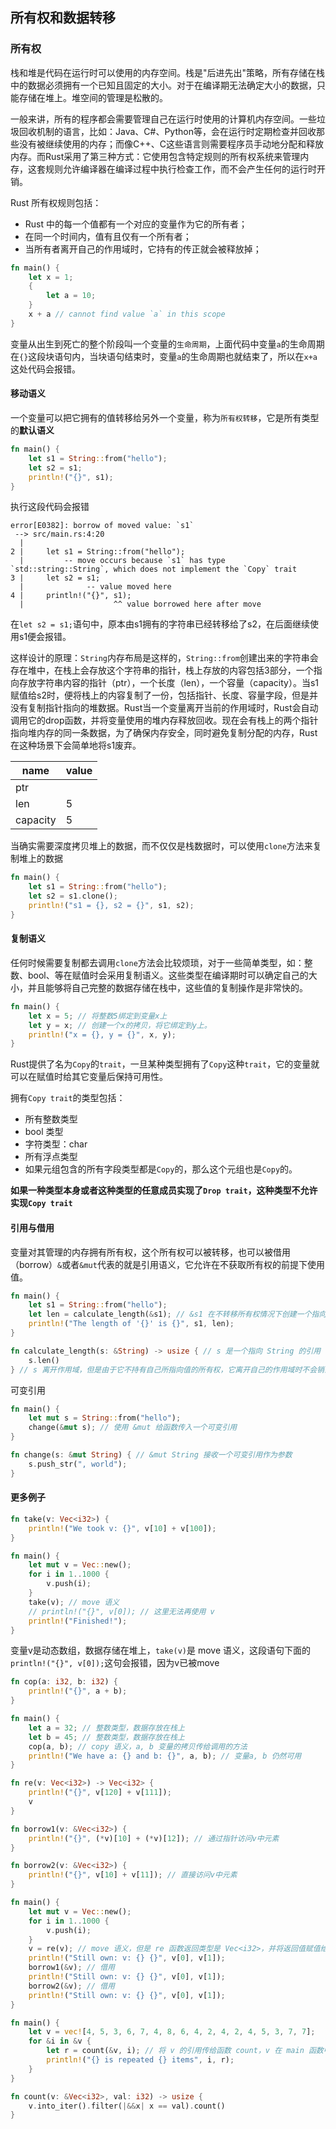 ## 所有权和数据转移
### 所有权
栈和堆是代码在运行时可以使用的内存空间。栈是"后进先出"策略，所有存储在栈中的数据必须拥有一个已知且固定的大小。对于在编译期无法确定大小的数据，只能存储在堆上。堆空间的管理是松散的。

一般来讲，所有的程序都会需要管理自己在运行时使用的计算机内存空间。一些垃圾回收机制的语言，比如：Java、C#、Python等，会在运行时定期检查并回收那些没有被继续使用的内存；而像C++、C这些语言则需要程序员手动地分配和释放内存。而Rust采用了第三种方式：它使用包含特定规则的所有权系统来管理内存，这套规则允许编译器在编译过程中执行检查工作，而不会产生任何的运行时开销。

Rust 所有权规则包括：
* Rust 中的每一个值都有一个对应的变量作为它的所有者；
* 在同一个时间内，值有且仅有一个所有者；
* 当所有者离开自己的作用域时，它持有的传正就会被释放掉；
```rust
fn main() {
    let x = 1;
    {
        let a = 10;    
    }
    x + a // cannot find value `a` in this scope
}
```
变量从出生到死亡的整个阶段叫一个变量的`生命周期`，上面代码中变量`a`的生命周期在`{}`这段块语句内，当块语句结束时，变量`a`的生命周期也就结束了，所以在`x+a`这处代码会报错。
#### 移动语义
一个变量可以把它拥有的值转移给另外一个变量，称为`所有权转移`，它是所有类型的**默认语义**
```rust
fn main() {
    let s1 = String::from("hello");
    let s2 = s1;
    println!("{}", s1);
}
```
执行这段代码会报错
```
error[E0382]: borrow of moved value: `s1`
 --> src/main.rs:4:20
  |
2 |     let s1 = String::from("hello");
  |         -- move occurs because `s1` has type `std::string::String`, which does not implement the `Copy` trait
3 |     let s2 = s1;
  |              -- value moved here
4 |     println!("{}", s1);
  |                    ^^ value borrowed here after move
```
在`let s2 = s1;`语句中，原本由s1拥有的字符串已经转移给了s2，在后面继续使用s1便会报错。

这样设计的原理：`String`内存布局是这样的，`String::from`创建出来的字符串会存在堆中，在栈上会存放这个字符串的指针，栈上存放的内容包括3部分，一个指向存放字符串内容的指针（ptr），一个长度（len），一个容量（capacity）。当s1赋值给s2时，便将栈上的内容复制了一份，包括指针、长度、容量字段，但是并没有复制指针指向的堆数据。Rust当一个变量离开当前的作用域时，Rust会自动调用它的drop函数，并将变量使用的堆内存释放回收。现在会有栈上的两个指针指向堆内存的同一条数据，为了确保内存安全，同时避免复制分配的内存，Rust在这种场景下会简单地将s1废弃。

|name|value| 
|----|-----|
|ptr||
|len|5|
|capacity|5|

当确实需要深度拷贝堆上的数据，而不仅仅是栈数据时，可以使用`clone`方法来复制堆上的数据
```rust
fn main() {
    let s1 = String::from("hello");
    let s2 = s1.clone();
    println!("s1 = {}, s2 = {}", s1, s2);
}
```
#### 复制语义
任何时候需要复制都去调用`clone`方法会比较烦琐，对于一些简单类型，如：整数、bool、等在赋值时会采用复制语义。这些类型在编译期时可以确定自己的大小，并且能够将自己完整的数据存储在栈中，这些值的复制操作是非常快的。
```rust
fn main() {
    let x = 5; // 将整数5绑定到变量x上
    let y = x; // 创建一个x的拷贝，将它绑定到y上。
    println!("x = {}, y = {}", x, y);
}
```
Rust提供了名为`Copy`的`trait`，一旦某种类型拥有了`Copy`这种`trait`，它的变量就可以在赋值时给其它变量后保持可用性。

拥有`Copy trait`的类型包括：
* 所有整数类型
* bool 类型
* 字符类型：char
* 所有浮点类型
* 如果元组包含的所有字段类型都是`Copy`的，那么这个元组也是`Copy`的。

**如果一种类型本身或者这种类型的任意成员实现了`Drop trait`，这种类型不允许实现`Copy trait`**
#### 引用与借用
变量对其管理的内存拥有所有权，这个所有权可以被转移，也可以被借用（borrow）`&`或者`&mut`代表的就是引用语义，它允许在不获取所有权的前提下使用值。
```rust
fn main() {
    let s1 = String::from("hello");
    let len = calculate_length(&s1); // &s1 在不转移所有权情况下创建一个指向s1值的引用
    println!("The length of '{}' is {}", s1, len);
}

fn calculate_length(s: &String) -> usize { // s 是一个指向 String 的引用
    s.len()
} // s 离开作用域，但是由于它不持有自己所指向值的所有权，它离开自己的作用域时不会销毁指向的数据
```
可变引用
```rust
fn main() {
    let mut s = String::from("hello");
    change(&mut s); // 使用 &mut 给函数传入一个可变引用
}

fn change(s: &mut String) { // &mut String 接收一个可变引用作为参数
    s.push_str(", world");
}
```
#### 更多例子
```rust
fn take(v: Vec<i32>) {
    println!("We took v: {}", v[10] + v[100]);
}

fn main() {
    let mut v = Vec::new();
    for i in 1..1000 {
        v.push(i); 
    }
    take(v); // move 语义
    // println!("{}", v[0]); // 这里无法再使用 v
    println!("Finished!");
}
```
变量v是动态数组，数据存储在堆上，`take(v)`是 move 语义，这段语句下面的 `println!("{}", v[0]);`这句会报错，因为v已被move
```rust
fn cop(a: i32, b: i32) {
    println!("{}", a + b);
}

fn main() {
    let a = 32; // 整数类型，数据存放在栈上
    let b = 45; // 整数类型，数据存放在栈上
    cop(a, b); // copy 语义，a, b 变量的拷贝传给调用的方法
    println!("We have a: {} and b: {}", a, b); // 变量a, b 仍然可用
}
```
```rust
fn re(v: Vec<i32>) -> Vec<i32> {
    println!("{}", v[120] + v[111]);
    v
}

fn borrow1(v: &Vec<i32>) {
    println!("{}", (*v)[10] + (*v)[12]); // 通过指针访问v中元素
}

fn borrow2(v: &Vec<i32>) {
    println!("{}", v[10] + v[11]); // 直接访问v中元素
}

fn main() {
    let mut v = Vec::new();
    for i in 1..1000 {
        v.push(i); 
    }
    v = re(v); // move 语义，但是 re 函数返回类型是 Vec<i32>，并将返回值赋值给变量 v，re 函数将所有权又返回给 main 函数，在 main 函数中可以继续使用
    println!("Still own: v: {} {}", v[0], v[1]);
    borrow1(&v); // 借用
    println!("Still own: v: {} {}", v[0], v[1]);
    borrow2(&v); // 借用
    println!("Still own: v: {} {}", v[0], v[1]);
}
```
```rust
fn main() {
    let v = vec![4, 5, 3, 6, 7, 4, 8, 6, 4, 2, 4, 2, 4, 5, 3, 7, 7];
    for &i in &v {
        let r = count(&v, i); // 将 v 的引用传给函数 count，v 在 main 函数中生命周期没有结束，仍然可用
        println!("{} is repeated {} items", i, r); 
    }
}

fn count(v: &Vec<i32>, val: i32) -> usize {
    v.into_iter().filter(|&&x| x == val).count()
}
```
